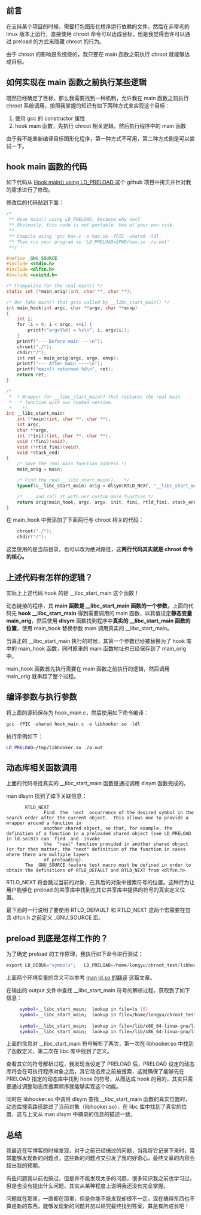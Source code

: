 ## 前言
在支持某个项目的时候，需要打包图形化程序运行依赖的文件，然后在非常老的 linux 版本上运行，直接使用 chroot 命令可以达成目标，但是我觉得也许可以通过 preload 的方式来隐藏 chroot 的行为。

由于 chroot 的影响是系统级的，我只要在 main 函数之前执行 chroot 就能够达成目标。

## 如何实现在 main 函数之前执行某些逻辑
既然已经确定了目标，那么我需要找到一种机制，允许我在 main 函数之前执行 chroot 系统调用，按照我掌握的知识有如下两种方式来实现这个目标：

1. 使用 gcc 的 constructor 属性
2. hook main 函数，先执行 chroot 相关逻辑，然后执行程序中的 main 函数

由于我不能重新编译目标图形化程序，第一种方式不可用，第二种方式倒是可以尝试一下。

## hook main 函数的代码
如下代码从 [Hook main() using LD_PRELOAD ](https://gist.github.com/apsun/1e144bf7639b22ff0097171fa0f8c6b1) 这个 github 项目中拷贝并针对我的需求进行了修改。

修改后的代码贴到下面：

```c
/*
 ** Hook main() using LD_PRELOAD, because why not?
 ** Obviously, this code is not portable. Use at your own risk.
 **
 ** Compile using 'gcc hax.c -o hax.so -fPIC -shared -ldl'
 ** Then run your program as 'LD_PRELOAD=$PWD/hax.so ./a.out'
 **/

#define _GNU_SOURCE
#include <stdio.h>
#include <dlfcn.h>
#include <unistd.h>

/* Trampoline for the real main() */
static int (*main_orig)(int, char **, char **);

/* Our fake main() that gets called by __libc_start_main() */
int main_hook(int argc, char **argv, char **envp)
{
    int i;
    for (i = 0; i < argc; ++i) {
        printf("argv[%d] = %s\n", i, argv[i]);
    }
    printf("--- Before main ---\n");
    chroot("./");
    chdir("/");
    int ret = main_orig(argc, argv, envp);
    printf("--- After main ----\n");
    printf("main() returned %d\n", ret);
    return ret;
}

/*
 *  * Wrapper for __libc_start_main() that replaces the real main
 *   * function with our hooked version.
 *    */
int __libc_start_main(
    int (*main)(int, char **, char **),
    int argc,
    char **argv,
    int (*init)(int, char **, char **),
    void (*fini)(void),
    void (*rtld_fini)(void),
    void *stack_end)
{
    /* Save the real main function address */
    main_orig = main;

    /* Find the real __libc_start_main()... */
    typeof(&__libc_start_main) orig = dlsym(RTLD_NEXT, "__libc_start_main");

    /* ... and call it with our custom main function */
    return orig(main_hook, argc, argv, init, fini, rtld_fini, stack_end);
}
```
在 main_hook 中我添加了下面两行与 chroot 相关的代码：

```c
    chroot("./");
    chdir("/");
```
这里使用的是当前目录，也可以改为绝对路径，这**两行代码其实就是 chroot 命令的核心。**

## 上述代码有怎样的逻辑？
实际上上述代码 hook 的是  __libc_start_main 这个函数！

动态链接的程序，其 **main 函数是 __libc_start_main 函数的一个参数**，上面的代码先 **hook __libc_start_main** 得到需要调用的 main 函数，以其值设定**静态变量  main_orig**，然后使用 **dlsym** 函数找到程序中**真实的 __libc_start_main 函数的位置**，使用 main_hook 替换参数 main 调用真实的 __libc_start_main。

当真正的 __libc_start_main 执行的时候，其第一个参数已经被替换为了 hook 库中的 main_hook 函数，同时原来的 main 函数地址也已经保存到了 main_orig 中。

main_hook 函数首先执行需要在 main 函数之前执行的逻辑，然后调用 main_orig 就串起了整个过程。

## 编译参数与执行参数
将上面的源码保存为 hook_main.c，然后使用如下命令编译：

```c
gcc -fPIC -shared hook_main.c -o libhooker.so -ldl
```
执行示例如下：

```bash
LD_PRELOAD=/tmp/libhooker.so ./a.out
```

## 动态库相关函数调用
上面的代码寻找真实的 __libc_start_main 函数是通过调用 dlsym 函数完成的。

man dlsym 找到了如下关联信息：

```manual
       RTLD_NEXT
              Find  the  next  occurrence of the desired symbol in the search order after the current object.  This allows one to provide a wrapper around a function in
              another shared object, so that, for example, the definition of a function in a preloaded shared object (see LD_PRELOAD in ld.so(8)) can  find  and  invoke
              the  "real" function provided in another shared object (or for that matter, the "next" definition of the function in cases where there are multiple layers
              of preloading).
       The _GNU_SOURCE feature test macro must be defined in order to obtain the definitions of RTLD_DEFAULT and RTLD_NEXT from <dlfcn.h>.
```
RTLD_NEXT 将会跳过当前的对象，在其后的对象中搜索符号的位置。这种行为让用户能够在 preload 的共享库中找到在其它共享库中提供的符号的真实定义位置。

最下面的一行说明了要使用 RTLD_DEFAULT 和 RTLD_NEXT 这两个宏需要在包含 dlfcn.h 之前定义 _GNU_SOURCE 宏。

## preload 到底是怎样工作的？
为了确定 preload 的工作原理，我执行如下命令进行测试：

```c
export LD_DEBUG="symbols";   LD_PRELOAD=/home/longyu/chroot_test/libhooker.so ls  > output 2>&1
```
上面两个环境变量的含义可以参考 [man ld.so 的翻译](https://blog.csdn.net/Longyu_wlz/article/details/108511931) 这篇文章。

在输出的 output 文件中查找 __libc_start_main 符号的解析过程，获取到了如下信息：

```bash
     symbol=__libc_start_main;  lookup in file=ls [0]
     symbol=__libc_start_main;  lookup in file=/home/longyu/chroot_test/libhooker.so [0]
     
     symbol=__libc_start_main;  lookup in file=/lib/x86_64-linux-gnu/libselinux.so.1 [0]
     symbol=__libc_start_main;  lookup in file=/lib/x86_64-linux-gnu/libc.so.6 [0]
```
上面的信息对 __libc_start_main 符号解析了两次，第一次在 libhooker.so 中找到了函数定义，第二次在 libc 库中找到了定义。

查看其它的符号解析过程，我发现当设定了 PRELOAD 后，PRELOAD 设定的动态库将会在可执行程序对象之后，其它动态库之前被搜索，这就确保了能够先在 PRELOAD 指定的动态库中找到 hook 的符号，从而达成 hook 的目的，其实只需要通过调整动态库搜索顺序就能够实现这个功能。

同时在 libhooker.so 中调用 dlsym 查找 __libc_start_main 函数的真实位置时，动态库搜索路径跳过了当前对象（libhooker.so），在 libc 库中找到了真实的位置，这与上文从 man dlsym 中摘录的信息的描述一致。

## 总结
我最近在写博客的时候发现，对于之前已经搞过的问题，当我将它记录下来时，常常能够发现新的问题点，这些新的问题点又引发了我的好奇心，最终文章的内容会超出我的预期。

有些问题我以前也搞过，但是并不能发现太多的问题，很多知识我之前也学习过，但是也没有提出什么问题，其实从某种程度上说明我还没有完全掌握。

问题就在那里，一直都在那里，但是你能不能发现却很不一定。现在搞得东西也不算是新的东西，能够发现新的问题并加以研究最终找到答案，算是有所成长吧！



